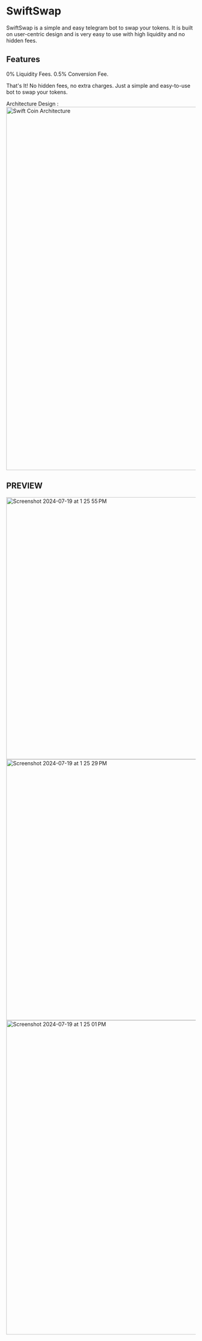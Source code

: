 
# SwiftSwap
SwiftSwap is a simple and easy telegram bot to swap your tokens. It is built on user-centric design and is very easy to use with high liquidity and no hidden fees.


## Features
0% Liquidity Fees.
0.5% Conversion Fee.

That's It! No hidden fees, no extra charges. Just a simple and easy-to-use bot to swap your tokens.

Architecture Design :
<img width="966" alt="Swift Coin Architecture" src="https://github.com/divyanshu-parihar/SwiftCoin/assets/58904683/4cbe2dc4-9d41-4d24-998d-fc145c147dd1">

## PREVIEW
<img width="697" alt="Screenshot 2024-07-19 at 1 25 55 PM" src="https://github.com/user-attachments/assets/3e5d4713-89a2-4901-b41c-f0037e73162c">
<img width="694" alt="Screenshot 2024-07-19 at 1 25 29 PM" src="https://github.com/user-attachments/assets/cfddbcb5-e612-402e-aabe-7d3e07dffb0b">

<img width="836" alt="Screenshot 2024-07-19 at 1 25 01 PM" src="https://github.com/user-attachments/assets/d755154d-a19d-4832-a702-2cdd2357bfad">
